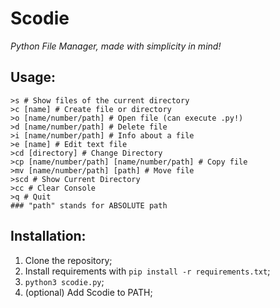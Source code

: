 # Scodie
_Python File Manager, made with simplicity in mind!_

Usage:
--------
```
>s # Show files of the current directory
>c [name] # Create file or directory
>o [name/number/path] # Open file (can execute .py!)
>d [name/number/path] # Delete file
>i [name/number/path] # Info about a file
>e [name] # Edit text file
>cd [directory] # Change Directory
>cp [name/number/path] [name/number/path] # Copy file
>mv [name/number/path] [path] # Move file
>scd # Show Current Directory
>cc # Clear Console
>q # Quit
### "path" stands for ABSOLUTE path
```

Installation:
--------
1. Clone the repository;
2. Install requirements with `pip install -r requirements.txt`;
3. `python3 scodie.py`;
4. (optional) Add Scodie to PATH;